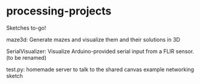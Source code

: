 # processing-projects
Sketches to-go!

maze3d: Generate mazes and visualize them and their solutions in 3D

SerialVisualizer: Visualize Arduino-provided serial input from a FLIR sensor. (to be renamed)

test.py: homemade server to talk to the shared canvas example networking sketch
